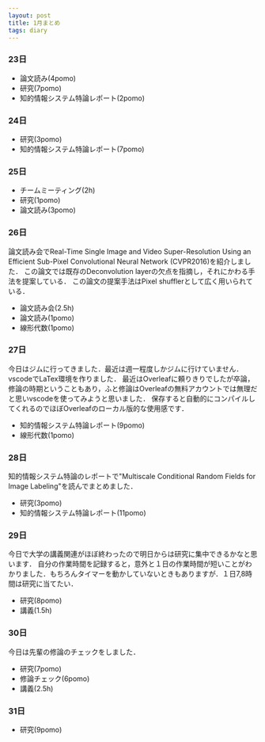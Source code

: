 ```yaml
---
layout: post
title: 1月まとめ
tags: diary
---
```


### 23日
* 論文読み(4pomo)
* 研究(7pomo)
* 知的情報システム特論レポート(2pomo)

### 24日
* 研究(3pomo)
* 知的情報システム特論レポート(7pomo)

### 25日
* チームミーティング(2h)
* 研究(1pomo)
* 論文読み(3pomo)

### 26日
論文読み会でReal-Time Single Image and Video Super-Resolution Using an Efficient Sub-Pixel Convolutional Neural Network (CVPR2016)を紹介しました．
この論文では既存のDeconvolution layerの欠点を指摘し，それにかわる手法を提案している．
この論文の提案手法はPixel shufflerとして広く用いられている．
* 論文読み会(2.5h)
* 論文読み(1pomo)
* 線形代数(1pomo)

### 27日
今日はジムに行ってきました．最近は週一程度しかジムに行けていません．
vscodeでLaTex環境を作りました．
最近はOverleafに頼りきりでしたが卒論，修論の時期ということもあり，ふと修論はOverleafの無料アカウントでは無理だと思いvscodeを使ってみようと思いました．
保存すると自動的にコンパイルしてくれるのでほぼOverleafのローカル版的な使用感です．
* 知的情報システム特論レポート(9pomo)
* 線形代数(1pomo)

### 28日
知的情報システム特論のレポートで"Multiscale Conditional Random Fields for Image Labeling"を読んでまとめました．
* 研究(3pomo)
* 知的情報システム特論レポート(11pomo)

### 29日
今日で大学の講義関連がほぼ終わったので明日からは研究に集中できるかなと思います．
自分の作業時間を記録すると，意外と１日の作業時間が短いことがわかりました．もちろんタイマーを動かしていないときもありますが．１日7,8時間は研究に当てたい．
* 研究(8pomo)
* 講義(1.5h)

### 30日
今日は先輩の修論のチェックをしました．
* 研究(7pomo)
* 修論チェック(6pomo)
* 講義(2.5h)

### 31日
* 研究(9pomo)